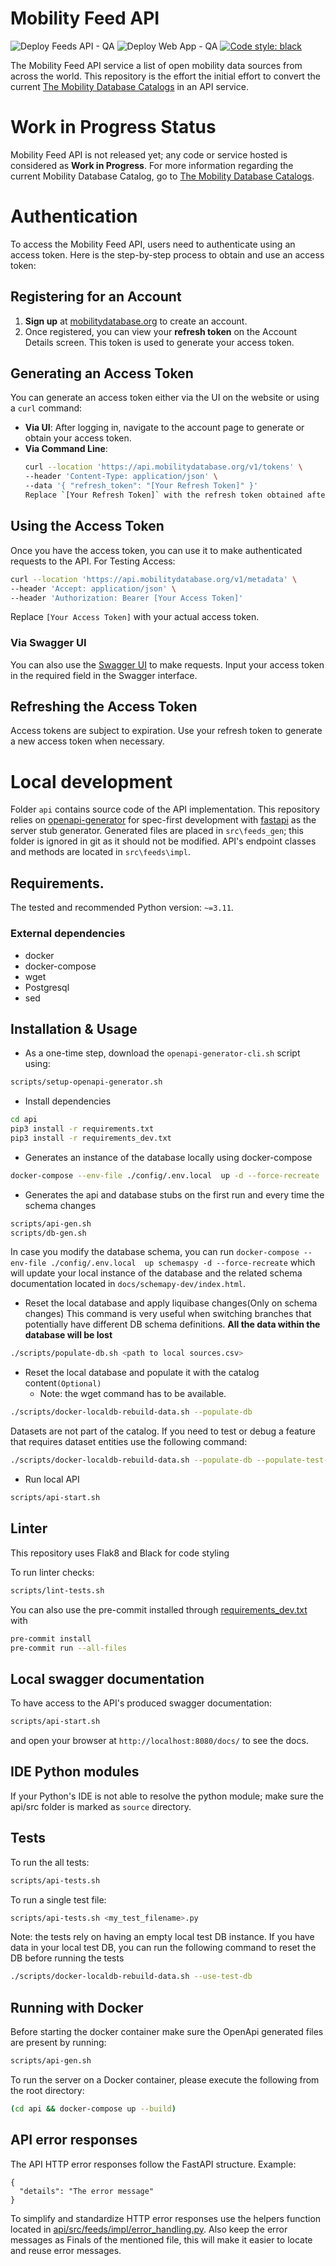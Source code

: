 # Mobility Feed API

![Deploy Feeds API - QA](https://github.com/MobilityData/mobility-feed-api/workflows/Deploy%20Feeds%20API%20-%20QA/badge.svg?branch=main)
![Deploy Web App - QA](https://github.com/MobilityData/mobility-feed-api/actions/workflows/web-app.yml/badge.svg?branch=main)
[![Code style: black](https://img.shields.io/badge/code%20style-black-000000.svg)](https://github.com/psf/black)

The Mobility Feed API service a list of open mobility data sources from across the world. This repository is the effort the initial effort to convert the current [The Mobility Database Catalogs](https://github.com/MobilityData/mobility-database-catalogs) in an API service.

# Work in Progress Status

Mobility Feed API is not released yet; any code or service hosted is considered as **Work in Progress**. For more information regarding the current Mobility Database Catalog, go to [The Mobility Database Catalogs](https://github.com/MobilityData/mobility-database-catalogs).

# Authentication

To access the Mobility Feed API, users need to authenticate using an access token. Here is the step-by-step process to obtain and use an access token:

## Registering for an Account

1. **Sign up** at [mobilitydatabase.org](https://mobilitydatabase.org) to create an account.
2. Once registered, you can view your **refresh token** on the Account Details screen. This token is used to generate your access token.

## Generating an Access Token

You can generate an access token either via the UI on the website or using a `curl` command:

- **Via UI**: After logging in, navigate to the account page to generate or obtain your access token.
- **Via Command Line**:
  ```bash
  curl --location 'https://api.mobilitydatabase.org/v1/tokens' \
  --header 'Content-Type: application/json' \
  --data '{ "refresh_token": "[Your Refresh Token]" }'
  Replace `[Your Refresh Token]` with the refresh token obtained after registration.
  ```

## Using the Access Token

Once you have the access token, you can use it to make authenticated requests to the API.
For Testing Access:

```bash
curl --location 'https://api.mobilitydatabase.org/v1/metadata' \
--header 'Accept: application/json' \
--header 'Authorization: Bearer [Your Access Token]'
```

Replace `[Your Access Token]` with your actual access token.

### Via Swagger UI

You can also use the [Swagger UI](https://mobilitydata.github.io/mobility-feed-api/SwaggerUI/index.html) to make requests. Input your access token in the required field in the Swagger interface.

## Refreshing the Access Token

Access tokens are subject to expiration. Use your refresh token to generate a new access token when necessary.

# Local development

Folder `api` contains source code of the API implementation. This repository relies on [openapi-generator](https://openapi-generator.tech/) for spec-first development with [fastapi](https://openapi-generator.tech/docs/generators/python-fastapi) as the server stub generator. Generated files are placed in `src\feeds_gen`; this folder is ignored in git as it should not be modified. API's endpoint classes and methods are located in `src\feeds\impl`.

## Requirements.

The tested and recommended Python version: `~=3.11`.

### External dependencies
 - docker
 - docker-compose
 - wget
 - Postgresql
 - sed

## Installation & Usage

- As a one-time step, download the `openapi-generator-cli.sh` script using:

```bash
scripts/setup-openapi-generator.sh
```

- Install dependencies

```bash
cd api
pip3 install -r requirements.txt
pip3 install -r requirements_dev.txt
```

- Generates an instance of the database locally using docker-compose

```bash
docker-compose --env-file ./config/.env.local  up -d --force-recreate
```

- Generates the api and database stubs on the first run and every time the schema changes

```bash
scripts/api-gen.sh
scripts/db-gen.sh
```

In case you modify the database schema, you can run
`docker-compose --env-file ./config/.env.local  up schemaspy -d --force-recreate` which will update your local instance of the database and the related schema documentation located in `docs/schemapy-dev/index.html`.

- Reset the local database and apply liquibase changes(Only on schema changes)
This command is very useful when switching branches that potentially have different DB schema definitions.
**All the data within the database will be lost**

```bash
./scripts/populate-db.sh <path to local sources.csv>
```

- Reset the local database and populate it with the catalog content`(Optional)`
  - Note: the wget command has to be available.
```bash
./scripts/docker-localdb-rebuild-data.sh --populate-db
```
Datasets are not part of the catalog. If you need to test or debug a feature that requires dataset entities use the following command:
```bash
./scripts/docker-localdb-rebuild-data.sh --populate-db --populate-test-data
```


- Run local API

```bash
scripts/api-start.sh
```

## Linter

This repository uses Flak8 and Black for code styling

To run linter checks:

```bash
scripts/lint-tests.sh
```

You can also use the pre-commit installed through [requirements_dev.txt](api%2Frequirements_dev.txt) with

```bash
pre-commit install
pre-commit run --all-files
```

## Local swagger documentation

To have access to the API's produced swagger documentation:

```bash
scripts/api-start.sh
```

and open your browser at `http://localhost:8080/docs/` to see the docs.

## IDE Python modules

If your Python's IDE is not able to resolve the python module; make sure the api/src folder is marked as `source` directory.

## Tests

To run the all tests:

```bash
scripts/api-tests.sh
```

To run a single test file:

```bash
scripts/api-tests.sh <my_test_filename>.py
```

Note: the tests rely on having an empty local test DB instance. If you have data in your local test DB, you can run the following command to reset the DB before running the tests
```bash
./scripts/docker-localdb-rebuild-data.sh --use-test-db
```


## Running with Docker

Before starting the docker container make sure the OpenApi generated files are present by running:

```bash
scripts/api-gen.sh
```

To run the server on a Docker container, please execute the following from the root directory:

```bash
(cd api && docker-compose up --build)
```

## API error responses

The API HTTP error responses follow the FastAPI structure. Example:

```
{
  "details": "The error message"
}
```

To simplify and standardize HTTP error responses use the helpers function located in [api/src/feeds/impl/error_handling.py](api/src/feeds/impl/error_handling.py). Also keep the error messages as Finals of the mentioned file, this will make it easier to locate and reuse error messages.
